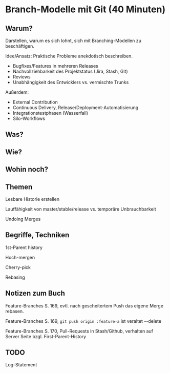 Branch-Modelle mit Git (40 Minuten)
===========================

Warum?
------

Darstellen, warum es sich lohnt, sich mit Branching-Modellen zu beschäftigen.

Idee/Ansatz: Praktische Probleme anekdotisch beschreiben.

 * Bugfixes/Features in mehreren Releases
 * Nachvollziehbarkeit des Projektstatus (Jira, Stash, Git)
 * Reviews
 * Unabhängigkeit des Entwicklers vs. vermischte Trunks

Außerdem:

 * External Contribution
 * Continuous Delivery, Release/Deployment-Automatisierung
 * Integrationstestphasen (Wasserfall)
 * Silo-Workflows

Was?
----

Wie?
----

Wohin noch?
-----------



Themen
------

Lesbare Historie erstellen

Lauffähigkeit von master/stable/release vs. temporäre Unbrauchbarkeit

Undoing Merges

Begriffe, Techniken
-------------------

1st-Parent history

Hoch-mergen

Cherry-pick

Rebasing

Notizen zum Buch
----------------

Feature-Branches S. 169, evtl. nach gescheitertem Push das eigene Merge rebasen.

Feature-Branches S. 169, `git push origin :feature-a` ist veraltet --delete

Feature-Branches S. 170, Pull-Requests in Stash/Github, verhalten auf Server Seite bzgl. First-Parent-History

TODO
----



Log-Statement
